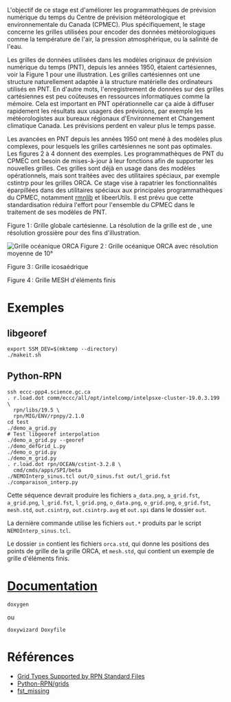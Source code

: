 L'objectif de ce stage est d'améliorer les programmathèques de
prévision numérique du temps du Centre de prévision météorologique et
environnementale du Canada (CPMEC). Plus spécifiquement, le stage
concerne les grilles utilisées pour encoder des données
météorologiques comme la température de l'air, la pression
atmosphérique, ou la salinité de l'eau.

Les grilles de données utilisées dans les modèles originaux de
prévision numérique du temps (PNT), depuis les années 1950, étaient
cartésiennes, voir la Figure 1 pour une illustration. Les grilles
cartésiennes ont une structure naturellement adaptée à la structure
matérielle des ordinateurs utilisés en PNT. En d'autre mots,
l'enregistrement de données sur des grilles cartésiennes est peu
coûteuses en ressources informatiques comme la mémoire. Cela est
important en PNT opérationnelle car ça aide à diffuser rapidement les
résultats aux usagers des prévisions, par exemple les météorologistes
aux bureaux régionaux d'Environnement et Changement climatique Canada.
Les prévisions perdent en valeur plus le temps passe.

Les avancées en PNT depuis les années 1950 ont mené à des modèles plus
complexes, pour lesquels les grilles cartésiennes ne sont pas
optimales. Les figures 2 à 4 donnent des exemples. Les
programmathèques de PNT du CPMEC ont besoin de mises-à-jour à leur
fonctions afin de supporter les nouvelles grilles. Ces grilles sont
déjà en usage dans des modèles opérationnels, mais sont traitées avec
des utilitaires spéciaux, par exemple cstintrp pour les grilles ORCA.
Ce stage vise à rapatrier les fonctionnalités éparpillées dans des
utilitaires spéciaux aux principales programmathèques du CPMEC,
notamment [rmnlib](https://github.com/armnlib/librmn) et libeerUtils.
Il est prévu que cette standardisation réduira l'effort pour
l'ensemble du CPMEC dans le traitement de ses modèles de PNT.

Figure 1 : Grille globale cartésienne. La résolution de la grille est de , une résolution grossière pour des fins d'illustration.

![Grille océanique ORCA](https://hpfx.collab.science.gc.ca/~map007/o_grid.png)
Figure 2 : Grille océanique ORCA avec résolution moyenne de 10°

Figure 3 : Grille icosaédrique

Figure 4 : Grille MESH d'éléments finis

# Exemples

## libgeoref

```shell
export SSM_DEV=$(mktemp --directory)
./makeit.sh
```

## Python-RPN

```shell
ssh eccc-ppp4.science.gc.ca
. r.load.dot comm/eccc/all/opt/intelcomp/intelpsxe-cluster-19.0.3.199 \
  rpn/libs/19.5 \
  rpn/MIG/ENV/rpnpy/2.1.0
cd test
./demo_a_grid.py
# Test libgeoref interpolation
./demo_a_grid.py --georef
./demo_defGrid_L.py
./demo_o_grid.py
./demo_m_grid.py
. r.load.dot rpn/OCEAN/cstint-3.2.8 \
  cmd/cmds/apps/SPI/beta
./NEMOInterp_sinus.tcl out/O_sinus.fst out/l_grid.fst
./comparaison_interp.py
```

Cette séquence devrait produire les fichiers `a_data.png`,
`a_grid.fst`, `a_grid.png`, `l_grid.fst`, `l_grid.png`, `o_data.png`,
`o_grid.png`, `o_grid.fst`, `mesh.std`, `out.csintrp`, `out.csintrp.avg` 
et `out.spi` dans le dossier `out`.

La dernière commande utilise les fichiers `out.*` produits par le
script `NEMOInterp_sinus.tcl`.

Le dossier `in` contient les fichiers `orca.std`, qui donne les
positions des points de grille de la grille ORCA, et `mesh.std`, qui
contient un exemple de grille d'éléments finis.

# [Documentation](https://hpfx.collab.science.gc.ca/~map007/html/index.html)

``` shell
doxygen
```

ou

``` shell
doxywizard Doxyfile
```

# Références

- [Grid Types Supported by RPN Standard Files](https://science:science@collaboration.cmc.ec.gc.ca/science/si/eng/si/misc/grilles.html)
- [Python-RPN/grids](https://wiki.cmc.ec.gc.ca/wiki/Python-RPN/grids)
- [fst_missing](http://armnlib.uqam.ca/armnlib/Docs/fst_missing.html)
